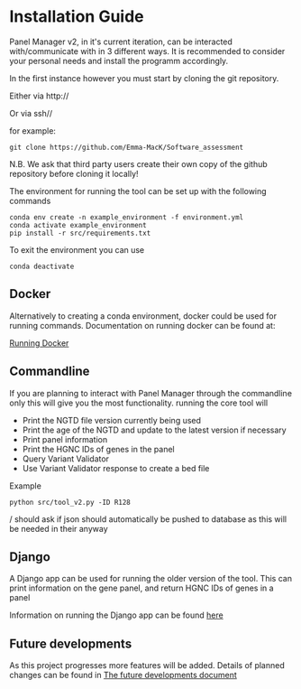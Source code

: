# Installation Guide

Panel Manager v2, in it's current iteration, can be interacted with/communicate with in 3 different ways. It is recommended to consider your personal needs and install the programm accordingly.

In the first instance however you must start by cloning the git repository.

Either via http://


Or via ssh//

for example:

`git clone https://github.com/Emma-MacK/Software_assessment`

N.B. We ask that third party users create their own copy of the github repository before cloning it locally!

The environment for running the tool can be set up with the following commands

```
conda env create -n example_environment -f environment.yml
conda activate example_environment
pip install -r src/requirements.txt
```
To exit the environment you can use

`conda deactivate`


## Docker

Alternatively to creating a conda environment, docker could be used for running commands.
Documentation on running docker can be found at:

[Running Docker](Running_Docker.md)

## Commandline

If you are planning to interact with Panel Manager through the commandline only this will give you the most functionality.
running the core tool will

- Print the NGTD file version currently being used
- Print the age of the NGTD and update to the latest version if necessary
- Print panel information
- Print the HGNC IDs of genes in the panel
- Query Variant Validator
- Use Variant Validator response to create a bed file

Example

`python src/tool_v2.py -ID R128`

/ should ask if json should automatically be pushed to database as this will be needed in their anyway

## Django

A Django app can be used for running the older version of the tool. This can print information on the gene panel, and return HGNC IDs of genes in a panel

Information on running the Django app can be found [here](FrontendDocs.md)


## Future developments ##

As this project progresses more features will be added.
Details of planned changes can be found in [The future developments document](Future_development.md)
